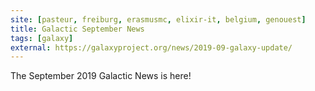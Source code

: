 ```yaml
---
site: [pasteur, freiburg, erasmusmc, elixir-it, belgium, genouest]
title: Galactic September News
tags: [galaxy]
external: https://galaxyproject.org/news/2019-09-galaxy-update/
---
```


The September 2019 Galactic News is here!
